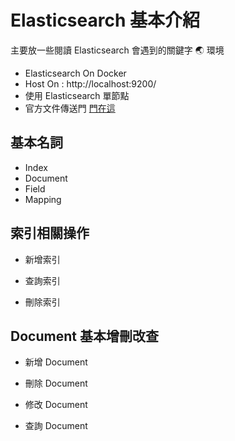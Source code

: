 # Elasticsearch 基本介紹

主要放一些閱讀 Elasticsearch 會遇到的關鍵字
:earth_asia: 環境

* Elasticsearch On Docker
* Host On : http://localhost:9200/
* 使用 Elasticsearch 單節點
* 官方文件傳送門 [門在這](https://www.elastic.co/guide/en/elasticsearch/reference/current/index.html)

## 基本名詞

* Index
* Document
* Field
* Mapping

## 索引相關操作

* 新增索引

* 查詢索引

* 刪除索引

## Document 基本增刪改查

* 新增 Document

* 刪除 Document

* 修改 Document

* 查詢 Document
